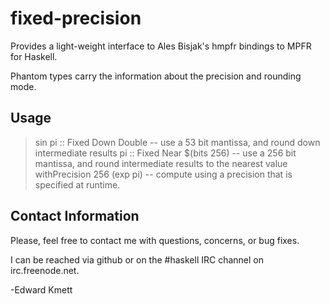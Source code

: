 fixed-precision
===============

Provides a light-weight interface to Ales Bisjak's hmpfr bindings to MPFR for Haskell.

Phantom types carry the information about the precision and rounding mode.

Usage
-----

> sin pi :: Fixed Down Double  -- use a 53 bit mantissa, and round down intermediate results
> pi :: Fixed Near $(bits 256) -- use a 256 bit mantissa, and round intermediate results to the nearest value
> withPrecision 256 (exp pi)   -- compute using a precision that is specified at runtime.

Contact Information
-------------------

Please, feel free to contact me with questions, concerns, or bug fixes.

I can be reached via github or on the #haskell IRC channel on irc.freenode.net.

-Edward Kmett
